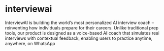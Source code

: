 # interviewai
InterviewAI is building the world’s most personalized AI interview coach – reinventing how individuals prepare for their careers. Unlike traditional prep tools, our product is designed as a voice-based AI coach that simulates real interviews with contextual feedback, enabling users to practice anytime, anywhere, on WhatsApp
